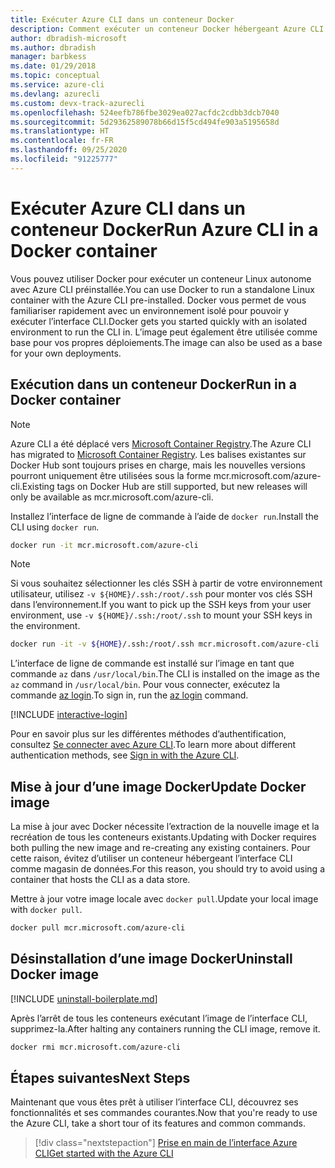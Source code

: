 ```yaml
---
title: Exécuter Azure CLI dans un conteneur Docker
description: Comment exécuter un conteneur Docker hébergeant Azure CLI
author: dbradish-microsoft
ms.author: dbradish
manager: barbkess
ms.date: 01/29/2018
ms.topic: conceptual
ms.service: azure-cli
ms.devlang: azurecli
ms.custom: devx-track-azurecli
ms.openlocfilehash: 524eefb786fbe3029ea027acfdc2cdbb3dcb7040
ms.sourcegitcommit: 5d29362589078b66d15f5cd494fe903a5195658d
ms.translationtype: HT
ms.contentlocale: fr-FR
ms.lasthandoff: 09/25/2020
ms.locfileid: "91225777"
---
```

# <a name="run-azure-cli-in-a-docker-container"></a><span data-ttu-id="42644-103">Exécuter Azure CLI dans un conteneur Docker</span><span class="sxs-lookup"><span data-stu-id="42644-103">Run Azure CLI in a Docker container</span></span>

<span data-ttu-id="42644-104">Vous pouvez utiliser Docker pour exécuter un conteneur Linux autonome avec Azure CLI préinstallée.</span><span class="sxs-lookup"><span data-stu-id="42644-104">You can use Docker to run a standalone Linux container with the Azure CLI pre-installed.</span></span> <span data-ttu-id="42644-105">Docker vous permet de vous familiariser rapidement avec un environnement isolé pour pouvoir y exécuter l’interface CLI.</span><span class="sxs-lookup"><span data-stu-id="42644-105">Docker gets you started quickly with an isolated environment to run the CLI in.</span></span> <span data-ttu-id="42644-106">L’image peut également être utilisée comme base pour vos propres déploiements.</span><span class="sxs-lookup"><span data-stu-id="42644-106">The image can also be used as a base for your own deployments.</span></span>

## <a name="run-in-a-docker-container"></a><span data-ttu-id="42644-107">Exécution dans un conteneur Docker</span><span class="sxs-lookup"><span data-stu-id="42644-107">Run in a Docker container</span></span>

> [!NOTE]
> <span data-ttu-id="42644-108">Azure CLI a été déplacé vers [Microsoft Container Registry](https://azure.microsoft.com/services/container-registry).</span><span class="sxs-lookup"><span data-stu-id="42644-108">The Azure CLI has migrated to [Microsoft Container Registry](https://azure.microsoft.com/services/container-registry).</span></span> <span data-ttu-id="42644-109">Les balises existantes sur Docker Hub sont toujours prises en charge, mais les nouvelles versions pourront uniquement être utilisées sous la forme mcr.microsoft.com/azure-cli.</span><span class="sxs-lookup"><span data-stu-id="42644-109">Existing tags on Docker Hub are still supported, but new releases will only be available as mcr.microsoft.com/azure-cli.</span></span>

<span data-ttu-id="42644-110">Installez l’interface de ligne de commande à l’aide de `docker run`.</span><span class="sxs-lookup"><span data-stu-id="42644-110">Install the CLI using `docker run`.</span></span>

   ```bash
   docker run -it mcr.microsoft.com/azure-cli
   ```

> [!NOTE]
> <span data-ttu-id="42644-111">Si vous souhaitez sélectionner les clés SSH à partir de votre environnement utilisateur, utilisez `-v ${HOME}/.ssh:/root/.ssh` pour monter vos clés SSH dans l’environnement.</span><span class="sxs-lookup"><span data-stu-id="42644-111">If you want to pick up the SSH keys from your user environment, use `-v ${HOME}/.ssh:/root/.ssh` to mount your SSH keys in the environment.</span></span>
>
> ```bash
> docker run -it -v ${HOME}/.ssh:/root/.ssh mcr.microsoft.com/azure-cli
> ```

<span data-ttu-id="42644-112">L’interface de ligne de commande est installé sur l’image en tant que commande `az` dans `/usr/local/bin`.</span><span class="sxs-lookup"><span data-stu-id="42644-112">The CLI is installed on the image as the `az` command in `/usr/local/bin`.</span></span> <span data-ttu-id="42644-113">Pour vous connecter, exécutez la commande [az login](/cli/azure/reference-index#az-login).</span><span class="sxs-lookup"><span data-stu-id="42644-113">To sign in, run the [az login](/cli/azure/reference-index#az-login) command.</span></span>

[!INCLUDE [interactive-login](includes/interactive-login.md)]

<span data-ttu-id="42644-114">Pour en savoir plus sur les différentes méthodes d’authentification, consultez [Se connecter avec Azure CLI](authenticate-azure-cli.md).</span><span class="sxs-lookup"><span data-stu-id="42644-114">To learn more about different authentication methods, see [Sign in with the Azure CLI](authenticate-azure-cli.md).</span></span>

## <a name="update-docker-image"></a><span data-ttu-id="42644-115">Mise à jour d’une image Docker</span><span class="sxs-lookup"><span data-stu-id="42644-115">Update Docker image</span></span>

<span data-ttu-id="42644-116">La mise à jour avec Docker nécessite l’extraction de la nouvelle image et la recréation de tous les conteneurs existants.</span><span class="sxs-lookup"><span data-stu-id="42644-116">Updating with Docker requires both pulling the new image and re-creating any existing containers.</span></span> <span data-ttu-id="42644-117">Pour cette raison, évitez d’utiliser un conteneur hébergeant l’interface CLI comme magasin de données.</span><span class="sxs-lookup"><span data-stu-id="42644-117">For this reason, you should try to avoid using a container that hosts the CLI as a data store.</span></span>

<span data-ttu-id="42644-118">Mettre à jour votre image locale avec `docker pull`.</span><span class="sxs-lookup"><span data-stu-id="42644-118">Update your local image with `docker pull`.</span></span>

```bash
docker pull mcr.microsoft.com/azure-cli
```

## <a name="uninstall-docker-image"></a><span data-ttu-id="42644-119">Désinstallation d’une image Docker</span><span class="sxs-lookup"><span data-stu-id="42644-119">Uninstall Docker image</span></span>

[!INCLUDE [uninstall-boilerplate.md](includes/uninstall-boilerplate.md)]

<span data-ttu-id="42644-120">Après l’arrêt de tous les conteneurs exécutant l’image de l’interface CLI, supprimez-la.</span><span class="sxs-lookup"><span data-stu-id="42644-120">After halting any containers running the CLI image, remove it.</span></span>

```bash
docker rmi mcr.microsoft.com/azure-cli
```

## <a name="next-steps"></a><span data-ttu-id="42644-121">Étapes suivantes</span><span class="sxs-lookup"><span data-stu-id="42644-121">Next Steps</span></span>

<span data-ttu-id="42644-122">Maintenant que vous êtes prêt à utiliser l’interface CLI, découvrez ses fonctionnalités et ses commandes courantes.</span><span class="sxs-lookup"><span data-stu-id="42644-122">Now that you're ready to use the Azure CLI, take a short tour of its features and common commands.</span></span>

> [!div class="nextstepaction"]
> [<span data-ttu-id="42644-123">Prise en main de l’interface Azure CLI</span><span class="sxs-lookup"><span data-stu-id="42644-123">Get started with the Azure CLI</span></span>](get-started-with-azure-cli.md)